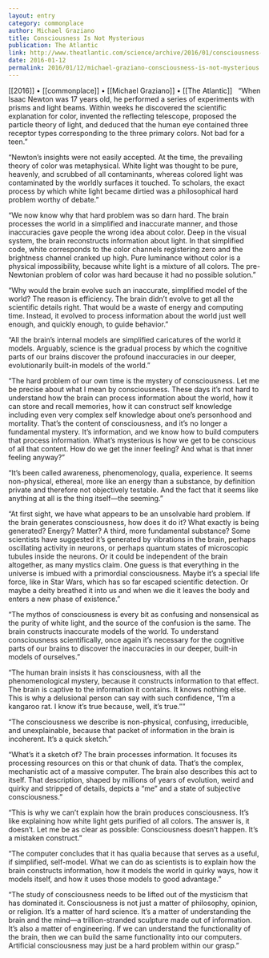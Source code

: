 ```yaml
---
layout: entry
category: commonplace
author: Michael Graziano
title: Consciousness Is Not Mysterious
publication: The Atlantic
link: http://www.theatlantic.com/science/archive/2016/01/consciousness-color-brain/423522/
date: 2016-01-12
permalink: 2016/01/12/michael-graziano-consciousness-is-not-mysterious
---
```


[[2016]] • [[commonplace]] • [[Michael Graziano]] • [[The Atlantic]]
 
“When Isaac Newton was 17 years old, he performed a series of experiments with prisms and light beams. Within weeks he discovered the scientific explanation for color, invented the reflecting telescope, proposed the particle theory of light, and deduced that the human eye contained three receptor types corresponding to the three primary colors. Not bad for a teen.”

“Newton’s insights were not easily accepted. At the time, the prevailing theory of color was metaphysical. White light was thought to be pure, heavenly, and scrubbed of all contaminants, whereas colored light was contaminated by the worldly surfaces it touched. To scholars, the exact process by which white light became dirtied was a philosophical hard problem worthy of debate.”

“We now know why that hard problem was so darn hard. The brain processes the world in a simplified and inaccurate manner, and those inaccuracies gave people the wrong idea about color. Deep in the visual system, the brain reconstructs information about light. In that simplified code, white corresponds to the color channels registering zero and the brightness channel cranked up high. Pure luminance without color is a physical impossibility, because white light is a mixture of all colors. The pre-Newtonian problem of color was hard because it had no possible solution.”

“Why would the brain evolve such an inaccurate, simplified model of the world? The reason is efficiency. The brain didn’t evolve to get all the scientific details right. That would be a waste of energy and computing time. Instead, it evolved to process information about the world just well enough, and quickly enough, to guide behavior.”

“All the brain’s internal models are simplified caricatures of the world it models. Arguably, science is the gradual process by which the cognitive parts of our brains discover the profound inaccuracies in our deeper, evolutionarily built-in models of the world.”

“The hard problem of our own time is the mystery of consciousness. Let me be precise about what I mean by consciousness. These days it’s not hard to understand how the brain can process information about the world, how it can store and recall memories, how it can construct self knowledge including even very complex self knowledge about one’s personhood and mortality. That’s the content of consciousness, and it’s no longer a fundamental mystery. It’s information, and we know how to build computers that process information. What’s mysterious is how we get to be conscious of all that content. How do we get the inner feeling? And what is that inner feeling anyway?”

“It’s been called awareness, phenomenology, qualia, experience. It seems non-physical, ethereal, more like an energy than a substance, by definition private and therefore not objectively testable. And the fact that it seems like anything at all is the thing itself—the seeming.”

“At first sight, we have what appears to be an unsolvable hard problem. If the brain generates consciousness, how does it do it? What exactly is being generated? Energy? Matter? A third, more fundamental substance? Some scientists have suggested it’s generated by vibrations in the brain, perhaps oscillating activity in neurons, or perhaps quantum states of microscopic tubules inside the neurons. Or it could be independent of the brain altogether, as many mystics claim. One guess is that everything in the universe is imbued with a primordial consciousness. Maybe it’s a special life force, like in Star Wars, which has so far escaped scientific detection. Or maybe a deity breathed it into us and when we die it leaves the body and enters a new phase of existence.”

“The mythos of consciousness is every bit as confusing and nonsensical as the purity of white light, and the source of the confusion is the same. The brain constructs inaccurate models of the world. To understand consciousness scientifically, once again it’s necessary for the cognitive parts of our brains to discover the inaccuracies in our deeper, built-in models of ourselves.”

“The human brain insists it has consciousness, with all the phenomenological mystery, because it constructs information to that effect. The brain is captive to the information it contains. It knows nothing else. This is why a delusional person can say with such confidence, “I’m a kangaroo rat. I know it’s true because, well, it’s true.””

“The consciousness we describe is non-physical, confusing, irreducible, and unexplainable, because that packet of information in the brain is incoherent. It’s a quick sketch.”

“What’s it a sketch of? The brain processes information. It focuses its processing resources on this or that chunk of data. That’s the complex, mechanistic act of a massive computer. The brain also describes this act to itself. That description, shaped by millions of years of evolution, weird and quirky and stripped of details, depicts a “me” and a state of subjective consciousness.”

“This is why we can’t explain how the brain produces consciousness. It’s like explaining how white light gets purified of all colors. The answer is, it doesn’t. Let me be as clear as possible: Consciousness doesn’t happen. It’s a mistaken construct.”

“The computer concludes that it has qualia because that serves as a useful, if simplified, self-model. What we can do as scientists is to explain how the brain constructs information, how it models the world in quirky ways, how it models itself, and how it uses those models to good advantage.”

“The study of consciousness needs to be lifted out of the mysticism that has dominated it. Consciousness is not just a matter of philosophy, opinion, or religion. It’s a matter of hard science. It’s a matter of understanding the brain and the mind—a trillion-stranded sculpture made out of information. It’s also a matter of engineering. If we can understand the functionality of the brain, then we can build the same functionality into our computers. Artificial consciousness may just be a hard problem within our grasp.”

